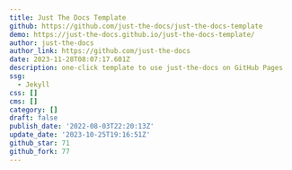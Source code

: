 ```yaml
---
title: Just The Docs Template
github: https://github.com/just-the-docs/just-the-docs-template
demo: https://just-the-docs.github.io/just-the-docs-template/
author: just-the-docs
author_link: https://github.com/just-the-docs
date: 2023-11-28T08:07:17.601Z
description: one-click template to use just-the-docs on GitHub Pages
ssg:
  - Jekyll
css: []
cms: []
category: []
draft: false
publish_date: '2022-08-03T22:20:13Z'
update_date: '2023-10-25T19:16:51Z'
github_star: 71
github_fork: 77
---
```

